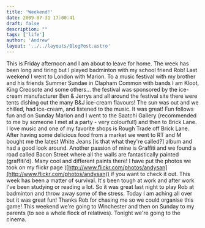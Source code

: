 ```yaml
---
title: 'Weekend!'
date: 2009-07-31 17:00:41
draft: false
description: ""
tags: ['life']
author: 'Andrew'
layout: '../../layouts/BlogPost.astro'
---
```


This is Friday afternoon and I am about to leave for home. The week has been long and tiring but I played badminton with my school friend Rob! Last weekend I went to London with Marion. To a music festival with my brother and his friends Summer Sundae in Clapham Common with bands I am Kloot, King Creosote and some others... the festival was sponsored by the ice-cream manufacturer Ben & Jerrys and all around the festival site there were tents dishing out the many B&J ice-cream flavours! The sun was out and we chilled, had ice-cream, and listened to the music. It was great! Fun follows fun and on Sunday Marion and I went to the Saatchi Gallery (recommended to me by someone I met at a party - very colourful!) and then to Brick Lane. I love music and one of my favorite shops is Rough Trade off Brick Lane. After having some delicious food from a market we went to RT and M bought me the latest White Jeans \[is that what they're called?\] album and had a good look around. Another passion of mine is Graffiti and we found a road called Bacon Street where all the walls are fantastically painted (graffiti'd). Many cool and different paints there! I have put the photos we took on my flickr page ([http://www.flickr.com/photos/andysan](http://www.flickr.com/photos/andysan)) if you want to check it out. This week has been a matter of survival. It's been tough at work and after work I've been studying or reading a lot. So it was great last night to play Rob at badminton and throw away some of the stress. Today I am aching all over but it was great fun! Thanks Rob for chasing me so we could organise this game! This weekend we're going to Winchester and then on Sunday to my parents (to see a whole flock of relatives). Tonight we're going to the cinema.
